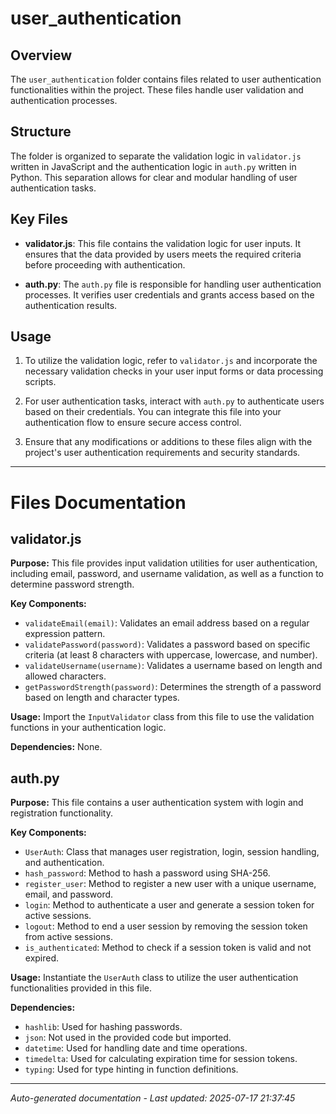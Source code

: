 # user_authentication

## Overview
The `user_authentication` folder contains files related to user authentication functionalities within the project. These files handle user validation and authentication processes.

## Structure
The folder is organized to separate the validation logic in `validator.js` written in JavaScript and the authentication logic in `auth.py` written in Python. This separation allows for clear and modular handling of user authentication tasks.

## Key Files
- **validator.js**: This file contains the validation logic for user inputs. It ensures that the data provided by users meets the required criteria before proceeding with authentication.
  
- **auth.py**: The `auth.py` file is responsible for handling user authentication processes. It verifies user credentials and grants access based on the authentication results.

## Usage
1. To utilize the validation logic, refer to `validator.js` and incorporate the necessary validation checks in your user input forms or data processing scripts.

2. For user authentication tasks, interact with `auth.py` to authenticate users based on their credentials. You can integrate this file into your authentication flow to ensure secure access control.

3. Ensure that any modifications or additions to these files align with the project's user authentication requirements and security standards.

---

# Files Documentation

## validator.js

**Purpose:** This file provides input validation utilities for user authentication, including email, password, and username validation, as well as a function to determine password strength.

**Key Components:**
- `validateEmail(email)`: Validates an email address based on a regular expression pattern.
- `validatePassword(password)`: Validates a password based on specific criteria (at least 8 characters with uppercase, lowercase, and number).
- `validateUsername(username)`: Validates a username based on length and allowed characters.
- `getPasswordStrength(password)`: Determines the strength of a password based on length and character types.

**Usage:** Import the `InputValidator` class from this file to use the validation functions in your authentication logic.

**Dependencies:** None.

## auth.py

**Purpose:** This file contains a user authentication system with login and registration functionality.

**Key Components:**
- `UserAuth`: Class that manages user registration, login, session handling, and authentication.
- `hash_password`: Method to hash a password using SHA-256.
- `register_user`: Method to register a new user with a unique username, email, and password.
- `login`: Method to authenticate a user and generate a session token for active sessions.
- `logout`: Method to end a user session by removing the session token from active sessions.
- `is_authenticated`: Method to check if a session token is valid and not expired.

**Usage:** Instantiate the `UserAuth` class to utilize the user authentication functionalities provided in this file.

**Dependencies:**
- `hashlib`: Used for hashing passwords.
- `json`: Not used in the provided code but imported.
- `datetime`: Used for handling date and time operations.
- `timedelta`: Used for calculating expiration time for session tokens.
- `typing`: Used for type hinting in function definitions.

---
*Auto-generated documentation - Last updated: 2025-07-17 21:37:45*
